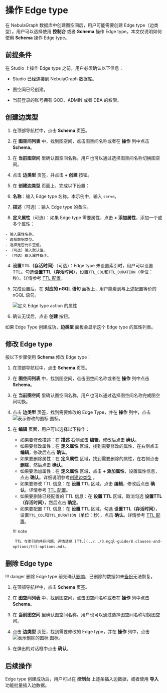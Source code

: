 # 操作 Edge type

在 NebulaGraph 数据库中创建图空间后，用户可能需要创建 Edge type（边类型）。用户可以选择使用 **控制台** 或者 **Schema** 操作 Edge type。本文仅说明如何使用 **Schema** 操作 Edge type。

## 前提条件

在 Studio 上操作 Edge type 之前，用户必须确认以下信息：

- Studio 已经连接到 NebulaGraph 数据库。

- 图空间已经创建。

- 当前登录的账号拥有 GOD、ADMIN 或者 DBA 的权限。

## 创建边类型

1. 在顶部导航栏中，点击 **Schema** 页签。

2. 在 **图空间列表** 中，找到图空间，点击图空间名称或者在 **操作** 列中点击 **Schema**。

3. 在 **当前图空间** 里确认图空间名称。用户也可以通过选择图空间名称切换图空间。

4. 点击 **边类型** 页签，并点击 **+ 创建** 按钮。

5. 在 **创建边类型** 页面上，完成以下设置：

  1. **名称**：输入 Edge type 名称。本示例中，输入 `serve`。
  
  2. **描述**（可选）：输入 Edge type 的备注。
  
  3. **定义属性**（可选）：如果 Edge type 需要属性，点击 **+ 添加属性**，添加一个或多个属性：

    - 输入属性名称。
    - 选择数据类型。
    - 选择是否允许空值。 
    - （可选）输入默认值。
    - （可选）输入属性备注。

  4. **设置TTL（存活时间）**（可选）：Edge type 未设置索引时，用户可以设置 TTL。勾选**设置TTL（存活时间）**，设置`TTL_COL`和`TTL_DURATION`（单位：秒）。详情参考 [TTL 配置](../../3.ngql-guide/8.clauses-and-options/ttl-options.md "点击前往 NebulaGraph 网站")。

6. 完成设置后，在 **对应的 nGQL 语句** 面板上，用户能看到与上述配置等价的 nGQL 语句。  

   ![定义 Edge type action 的属性](https://docs-cdn.nebula-graph.com.cn/figures/st-ug-004-cn.png "定义 Edge type")

7. 确认无误后，点击 **创建** 按钮。

如果 Edge Type 创建成功，**边类型** 面板会显示这个 Edge type 的属性列表。

## 修改 Edge type

按以下步骤使用 **Schema** 修改 Edge type：

1. 在顶部导航栏中，点击 **Schema** 页签。

2. 在 **图空间列表** 中，找到图空间，点击图空间名称或者在 **操作** 列中点击 **Schema**。

3. 在 **当前图空间** 里确认图空间名称。用户也可以通过选择图空间名称完成图空间切换。

4. 点击 **边类型** 页签，找到需要修改的 Edge Type，并在 **操作** 列中，点击 ![表示修改的图标](https://docs-cdn.nebula-graph.com.cn/figures/Setup.png "修改") 图标。

5. 在 **编辑** 页面，用户可以选择以下操作：

   - 如果要修改描述：在 **描述** 右侧点击 **编辑**，修改后点击 **确认**。
   - 如果要修改属性：在 **定义属性** 区域，找到需要修改的属性，在右侧点击 **编辑**，修改后点击 **确认**。
   - 如果要删除属性：在 **定义属性** 区域，找到需要删除的属性，在右侧点击 **删除**，然后点击 **确认**。
   - 如果要添加属性：在 **定义属性** 区域，点击 **+ 添加属性**，设置属性信息，点击 **确认**。详细说明参考[创建边类型](#_2) 。
   - 如果要修改 TTL 信息：在 **设置 TTL** 区域，点击 **编辑**，修改后点击 **确认**。详情参考 [TTL 配置](../../3.ngql-guide/8.clauses-and-options/ttl-options.md "点击前往 NebulaGraph 网站")。
   - 如果要删除已经配置的 TTL 信息：在 **设置 TTL** 区域，取消勾选 **设置TTL（存活时间）**，然后点击 **确定**。
   - 如果要配置 TTL 信息：在 **设置 TTL** 区域，勾选 **设置TTL（存活时间）**，设置`TTL_COL`和`TTL_DURATION`（单位：秒），点击 **确认**。详情参考 [TTL 配置](../../3.ngql-guide/8.clauses-and-options/ttl-options.md "点击前往 NebulaGraph 网站")。

    !!! note

        TTL 与索引的共存问题，详情请见 [TTL](../../3.ngql-guide/8.clauses-and-options/ttl-options.md)。

## 删除 Edge type

!!! danger
    删除 Edge type 前先确认[影响](../../3.ngql-guide/11.edge-type-statements/2.drop-edge.md)，已删除的数据如未[备份](../../backup-and-restore/3.manage-snapshot.md)无法恢复。

1. 在顶部导航栏中，点击 **Schema** 页签。

2. 在 **图空间列表** 中，找到图空间，点击图空间名称或者在 **操作** 列中点击 **Schema**。

3. 在 **当前图空间** 里确认图空间名称。用户也可以通过选择图空间名称切换图空间。

4. 点击 **边类型** 页签，找到需要修改的 Edge type，并在 **操作** 列中，点击 ![表示删除的图标](https://docs-cdn.nebula-graph.com.cn/figures/alert-delete.png) 图标。

5. 在弹出的对话框中点击 **确认**。

## 后续操作

Edge type 创建成功后，用户可以在 **控制台** 上逐条插入边数据，或者使用 **导入** 功能批量插入边数据。
